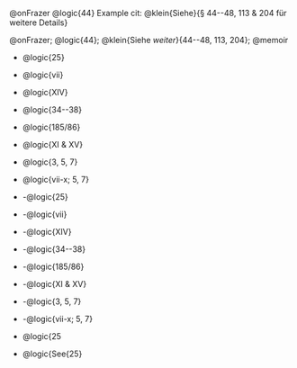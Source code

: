 @onFrazer
@logic{44}
Example cit: @klein{Siehe}{§ 44--48, 113 & 204 für weitere Details}

@onFrazer; @logic{44}; @klein{Siehe _weiter_}{44--48, 113, 204}; @memoir

- @logic{25}
- @logic{vii}
- @logic{XIV}
- @logic{34--38}
- @logic{185/86}
- @logic{XI & XV}
- @logic{3, 5, 7}
- @logic{vii-x; 5, 7}
- -@logic{25}
- -@logic{vii}
- -@logic{XIV}
- -@logic{34--38}
- -@logic{185/86}
- -@logic{XI & XV}
- -@logic{3, 5, 7}
- -@logic{vii-x; 5, 7}

- @logic{25
- @logic{See{25}
